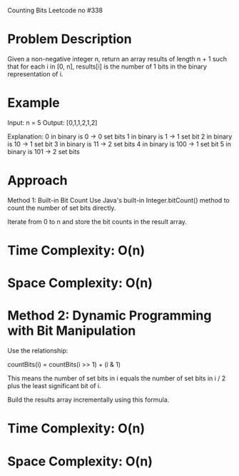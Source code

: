 Counting Bits Leetcode no #338
# Problem Description
Given a non-negative integer n, return an array results of length n + 1 such that for each i in [0, n], results[i] is the number of 1 bits in the binary representation of i.

# Example
Input: n = 5
Output: [0,1,1,2,1,2]

Explanation:
0 in binary is 0     → 0 set bits
1 in binary is 1     → 1 set bit
2 in binary is 10    → 1 set bit
3 in binary is 11    → 2 set bits
4 in binary is 100   → 1 set bit
5 in binary is 101   → 2 set bits

# Approach
Method 1: Built-in Bit Count
Use Java's built-in Integer.bitCount() method to count the number of set bits directly.

Iterate from 0 to n and store the bit counts in the result array.

# Time Complexity: O(n)
# Space Complexity: O(n)

# Method 2: Dynamic Programming with Bit Manipulation
Use the relationship:

countBits(i) = countBits(i >> 1) + (i & 1)

This means the number of set bits in i equals the number of set bits in i / 2 plus the least significant bit of i.

Build the results array incrementally using this formula.

# Time Complexity: O(n)
# Space Complexity: O(n)
